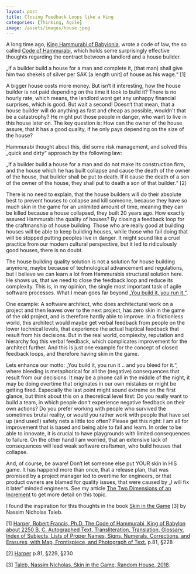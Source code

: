 ```yaml
---
layout: post
title: Closing Feedback Loops like a King
categories: [Thinking, Agile]
image: /assets/images/house.jpeg
---
```



A long time ago, [King Hammurabi of Babylonia](https://en.wikipedia.org/wiki/Hammurabi),
wrote a code of law, the so called [Code of Hammurabi](https://en.wikipedia.org/wiki/Code_of_Hammurabi),
which holds some surprisingly effective thoughts regarding the contract between a landlord and a house
builder.

„If a builder build a house for a man and complete it, (that man) shall give him two shekels of silver
per SAK [a length unit] of house as his wage.“ [1]

A bigger house costs more money. But isn‘t it interesting, how the house builder is not paid depending
on the time it took to build it? There is no hourly rate, which means, the landlord wont get any unhappy financial surprises, which is good. But wait a second! Doesn‘t that mean, that a house builder will do anything as fast and cheap as possible, wouldn't that be a catastrophy? He might put those people in danger, who want to live in this house later on. The key question is: How can the owner of the house assure, that it has a good quality, if he only pays depending on the size of the house?

Hammurabi thought about this, did some risk management, and solved this „quick and dirty“ approach by
the following law:

„If a builder build a house for a man and do not make its construction firm, and the house which he has built collapse and cause the death of the owner of the house, that builder shall be put to death. If it cause the death of a son of the owner of the house, they shall put to death a son of that builder.“ [2]

There is no need to explain, that the house builders will do their absolute best to prevent houses to
collapse and kill someone, because they have so much skin in the game for an unlimited amount of time, meaning they can be killed because a house collapsed, they built 20 years ago. How exactly assured Hammurabi the quality of houses? By closing a feedback loop for the craftmanship of house building. Those who are really good at building houses will be able to keep building houses, while those who fail doing that will be stopped putting peoples live in danger. It might sound like a cruel practice from our modern cultural perspective, but it led to ridiculously good houses, there is no doubt.

The house building quality solution is not a solution for house building anymore, maybe because of technological advancement and regulations, but I believe we can learn a lot from Hammurabis structural solution here. He shows us, that we need to close the feedback loop and reduce its complexity. This is, in my opinion, the single most important task of agile software processes. What I mean goes far beyond [„You build it, you run it.“](https://aws.amazon.com/de/blogs/enterprise-strategy/enterprise-devops-why-you-should-run-what-you-build/).

One example: A software architect, who does architectural work on a project and then leaves over to the next project, has zero skin in the game of the old project, and is therefore hardly able to improve. In a frictionless world, this architect would maybe get verbal feedback from people on the lower technical levels, that experience the actual haptical feedback that result from his decisions. But in the real world, complexity, reputation and hierarchy fog this verbal feedback, which complicates improvement for the architect further.
And this is just one example for the concept of closed feedback loops, and therefore having skin in the game.

Lets enhance our motto: „You build it, you run it .. and you bleed for it.“, where bleeding is metaphorical
for all the (negative) consequences that result from our decisions. It may be a phone call in the middle of the night, it may be doing overtime that originates in our own mistakes or might be getting fired. Especially the last point might sound extreme on the first glance, but think about this on a theoretical level first: Do you really want to build a team, in which people don't experience negative feedback on their own
actions? Do you prefer working with people who survived the sometimes brutal reality, or would you rather work
with people that have set up (and used!) safety nets a little too often? Please get this right: I am all for improvement that is based and being able to fail and learn. In order to be able to innovate, it is crucial to have playgrounds with limited consequences to failure. On the other hand I am worried, that an extensive lack of consequences will lead weak software craftsmen, who build houses that collapse.

And, of course, be aware! Don‘t let someone else put YOUR skin in HIS game. It has happend more than once, that a release plan, that was promised by a project manager led to overtime for engineers, or that product owners are blamed for quality issues, that were caused by „I will fix it later“ minded engineers. See my article [The Two Dimensions of an Increment](http://robertnickel.online#segregating-responsibility) to get more detail on this topic.

I found the inspiration for this thoughts in the book [Skin in the Game](https://amzn.to/2XzNbl7)
[3] by Nassim Nicholas Taleb.

[1] [Harper, Robert Francis, Ph.D. The Code of Hammurabi, King of Babylon about 2250 B. C. Autographed Text, Transliteration, Translation, Glossary, Index of Subjects, Lists of Proper Names, Signs, Numerals, Corrections, and Erasures, with Map, Frontispiece, and Photograph of Text.](https://ia800302.us.archive.org/6/items/cu31924074445523/cu31924074445523.pdf) p.81, §228

[2] [Harper](https://ia800302.us.archive.org/6/items/cu31924074445523/cu31924074445523.pdf) p.81, §229, §230

[3] [Taleb, Nassim Nicholas. Skin in the Game, Random House, 2018](https://amzn.to/2XzNbl7).